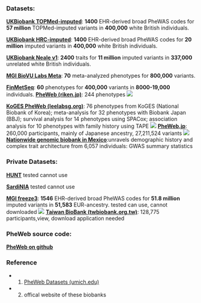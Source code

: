 ### Datasets:

**[UKBiobank TOPMed-imputed](https://pheweb.org/UKB-TOPMed)**: **1400** EHR-derived broad PheWAS codes for **57 million** TOPMed-imputed variants in **400,000** white British individuals.

**[UKBiobank HRC-imputed](https://pheweb.org/UKB-SAIGE)**: **1400** EHR-derived broad PheWAS codes for **20 million** imputed variants in **400,000** white British individuals.

**[UKBiobank Neale v1](https://pheweb.org/UKB-Neale)**: **2400** traits for **11 million** imputed variants in **337,000** unrelated white British individuals.

**[MGI BioVU Labs Meta](https://pheweb.org/MGI-BioVU/)**: **70** meta-analyzed phenotypes for **800,000** variants.

**[FinMetSeq](http://pheweb.sph.umich.edu/FinMetSeq/)**: **60** phenotypes for **400,000** variants in **8000-19,000** individuals.
**[PheWeb (riken.jp)](http://jenger.riken.jp:8080/)**: 244 phenotypes 
![](https://upload-images.jianshu.io/upload_images/6644753-cc809ef97520a428.png?imageMogr2/auto-orient/strip%7CimageView2/2/w/1240)

**[KoGES PheWeb (leelabsg.org)](https://koges.leelabsg.org/)**:  76 phenotypes from KoGES (National Biobank of Korea); meta-analysis for 32 phenotypes with Biobank Japan (BBJ); survival analysis for 14 phenotypes using SPACox; association analysis for 10 phenotypes with family history using TAPE
![](https://upload-images.jianshu.io/upload_images/6644753-07cb9786d49c23a5.png?imageMogr2/auto-orient/strip%7CimageView2/2/w/1240)
**[PheWeb.jp](https://pheweb.jp/)**: 260,000 participants, mainly of Japanese ancestry, 27,211,524 variants
![](https://upload-images.jianshu.io/upload_images/6644753-8f50e893504768f2.png?imageMogr2/auto-orient/strip%7CimageView2/2/w/1240)
**[Nationwide genomic biobank in Mexico](https://zenodo.org/records/7420254)**:unravels demographic history and complex trait architecture from 6,057 individuals: GWAS summary statistics 


### Private Datasets:

**[HUNT](http://pheweb.sph.umich.edu/HUNT/)**  tested cannot use

**[SardiNIA](http://sardinia-pheweb.sph.umich.edu/)** tested cannot use

**[MGI freeze3](https://pheweb.org/MGI-freeze3)**: **1546** EHR-derived broad PheWAS codes for **51.8 million** imputed variants in **51,583** EUR-ancestry. tested can use, cannot downloaded
![](https://upload-images.jianshu.io/upload_images/6644753-94c77fb5caeb71a9.png?imageMogr2/auto-orient/strip%7CimageView2/2/w/1240)
**[Taiwan BioBank (twbiobank.org.tw)](https://taiwanview.twbiobank.org.tw/pheweb.php)**: 128,775 participants,view, download application needed
### PheWeb source code:

**[PheWeb on github](https://github.com/statgen/pheweb)**
### Reference
- 1. [PheWeb Datasets (umich.edu)](https://pheweb.sph.umich.edu/)
- 2. offical website of these biobanks